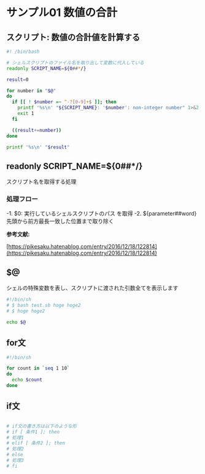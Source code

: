 # サンプル01 数値の合計

## スクリプト: 数値の合計値を計算する

```bash
#! /bin/bash

# シェルスクリプトのファイル名を取り出して変数に代入している
readonly SCRIPT_NAME=${0##*/}

result=0

for number in "$@"
do
  if [[ ! $number =~ ^-?[0-9]+$ ]]; then
    printf '%s\n' "${SCRIPT_NAME}: '$number': non-integer number" 1>&2
    exit 1
  fi

  ((result+=number))
done

printf '%s\n' "$result"
```

## readonly SCRIPT_NAME=${0##*/}
  スクリプト名を取得する処理

### 処理フロー
-1. $0: 実行しているシェルスクリプトのパス を取得
-2. ${parameter##word}  先頭から前方最長一致した位置まで取り除く

**参考文献:**

[https://pikesaku.hatenablog.com/entry/2016/12/18/122814](https://pikesaku.hatenablog.com/entry/2016/12/18/122814)

## $@

シェルの特殊変数を表し、スクリプトに渡された引数全てを表示します


```bash
#!/bin/sh
# $ bash test.sh hoge hoge2
# $ hoge hoge2

echo $@
```

## for文

```bash
#!/bin/sh

for count in `seq 1 10`
do
  echo $count
done
```

## if文

```bash

# if文の書き方は以下のような形
# if [ 条件1 ]; then
# 処理1
# elif [ 条件2 ]; then
# 処理2
# else
# 処理3
# fi
```
